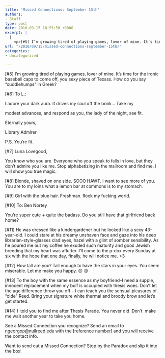 ```yaml
---
title: 'Missed Connections: September 15th'
authors:
- Staff
type: post
date: 2010-09-15 18:55:50 +0000
excerpt: |
  |
    <p>[#5] I’m growing tired of playing games, lover of mine. It’s time for  the ironic baseball caps to come off, you sexy piece of Texass. How do  you say “cuddlehumps” in Greek?</p>
url: "/2010/09/15/missed-connections-september-15th/"
categories:
- Uncategorized

---
```

[#5] I’m growing tired of playing games, lover of mine. It’s time for the ironic baseball caps to come off, you sexy piece of Texass. How do you say “cuddlehumps” in Greek?

[#6] To L.:
  
I adore your dark aura. It drives my soul off the brink&#8230; Take my
  
modest advances, and respond as you, the lady of the night, see fit.
  
Eternally yours,
  
Library Admirer
  
P.S. You’re fit.

[#7] Luna Lovegood,
  
You know who you are. Everyone who you speak to falls in love, but they don’t admire you like me. Stop alphabetizing in the mailroom and find me. I will show you true magic.

[#8] Blonde, shaved on one side. SOOO HAWT. I want to see more of you. You are to my loins what a lemon bar at commons is to my stomach.

[#9] Girl with the blue hair. Freshman. Rock my fucking world.

[#10] To: Ben Nortey
  
You’re super cute + quite the badass. Do you still have that girlfriend back home?

[#11] He was dressed like a kindergardener but he looked like a sexy 43-year-old. I could stare at his dreamy unshaven face and gaze into his deep librarian-style-glasses clad eyes, hazel with a glint of somber sensibility. As he poured me out my coffee he exuded such maturity and good Jewish breeding that my heart was aflutter. I’ll come to the p-dox every Sunday at six with the hope that one day, finally, he will notice me. <3

[#12] How tall are you? Tall enough to have the stars in your eyes. You seem miserable. Let me make you happy. 😉 😉

[#13] To the boy with the same essence as my boyfriend&#8211;I need a supple, innocent replacement when my boif is occupied with thesis woes. Don’t let the age difference throw you off &#8211; I can teach you the sensual pleasures of “olde” Reed. Bring your signature white thermal and broody brow and let’s get started.

[#14] I  told you to find me after Thesis Parade. You never did. Don’t  make me wait another year to take you home.

See a Missed Connection you recognize? Send an email to [&#x6e;&#x67;&#x65;&#x6f;&#x72;&#x67;&#x6f;&#x70;&#x40;<span class="oe_displaynone">null</span>&#x72;&#x65;&#x65;&#x64;&#x2e;&#x65;&#x64;&#x75;][1] with the [reference number] and you will receive the contact info.

Want to send out a Missed Connection? Stop by the Paradox and slip it into the box!

 [1]: mailto:&#x6e;&#x67;&#x65;&#x6f;&#x72;&#x67;&#x6f;&#x70;&#x40;&#x72;&#x65;&#x65;&#x64;&#x2e;&#x65;&#x64;&#x75;